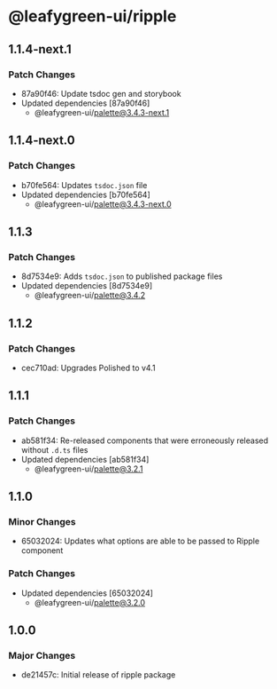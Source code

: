 # @leafygreen-ui/ripple

## 1.1.4-next.1

### Patch Changes

- 87a90f46: Update tsdoc gen and storybook
- Updated dependencies [87a90f46]
  - @leafygreen-ui/palette@3.4.3-next.1

## 1.1.4-next.0

### Patch Changes

- b70fe564: Updates `tsdoc.json` file
- Updated dependencies [b70fe564]
  - @leafygreen-ui/palette@3.4.3-next.0

## 1.1.3

### Patch Changes

- 8d7534e9: Adds `tsdoc.json` to published package files
- Updated dependencies [8d7534e9]
  - @leafygreen-ui/palette@3.4.2

## 1.1.2

### Patch Changes

- cec710ad: Upgrades Polished to v4.1

## 1.1.1

### Patch Changes

- ab581f34: Re-released components that were erroneously released without `.d.ts` files
- Updated dependencies [ab581f34]
  - @leafygreen-ui/palette@3.2.1

## 1.1.0

### Minor Changes

- 65032024: Updates what options are able to be passed to Ripple component

### Patch Changes

- Updated dependencies [65032024]
  - @leafygreen-ui/palette@3.2.0

## 1.0.0

### Major Changes

- de21457c: Initial release of ripple package
